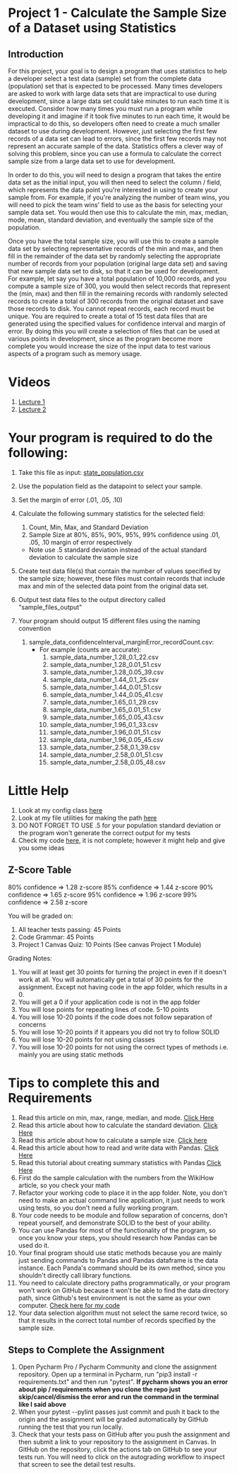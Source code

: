 # Project 1 - Calculate the Sample Size of a Dataset using Statistics

## Introduction

For this project, your goal is to design a program that uses statistics to help a developer select a test data (sample)
set from the complete data (population) set that is expected to be processed. Many times developers are asked to work
with large data sets that are impractical to use during development, since a large data set could take minutes to run
each time it is executed. Consider how many times you must run a program while developing it and imagine if it took five
minutes to run each time, it would be impractical to do this, so developers often need to create a much smaller dataset
to use during development. However, just selecting the first few records of a data set can lead to errors, since the
first few records may not represent an accurate sample of the data. Statistics offers a clever way of solving this
problem, since you can use a formula to calculate the correct sample size from a large data set to use for development.

In order to do this, you will need to design a program that takes the entire data set as the initial input, you will
then need to select the column / field, which represents the data point you're interested in using to create your sample
from. For example, if you're analyzing the number of team wins, you will need to pick the team wins' field to use as the
basis for selecting your sample data set. You would then use this to calculate the min, max, median, mode, mean,
standard deviation, and eventually the sample size of the population.

Once you have the total sample size, you will use this to create a sample data set by selecting representative records
of the min and max, and then fill in the remainder of the data set by randomly selecting the appropriate
number of records from your population (original large data set) and saving that new sample data set to disk, so that it
can be used for development. For example, let say you have a total population of 10,000 records, and you compute a
sample size of 300, you would then select records that represent the  (min, max) and then fill in the
remaining records with randomly selected records to create a total of 300 records from the original dataset and save
those records to disk. You cannot repeat records, each record must be unique. You are required to create a total of 15
test data files that are generated using the specified values for confidence interval and margin of error. By doing this
you will create a selection of files that can be used at various points in development, since as the program become more
complete you would increase the size of the input data to test various aspects of a program such as memory usage.

# Videos

1. [Lecture 1](https://youtu.be/JCQ_8ZlzhnY)
2. [Lecture 2](https://youtu.be/FfdZm-UoBdc)

# Your program is required to do the following:

1. Take this file as input: [state_population.csv](data/state_population.csv)
2. Use the population field as the datapoint to select your sample.
3. Set the margin of error (.01, .05, .10)
4. Calculate the following summary statistics for the selected field:
    1. Count, Min, Max, and Standard Deviation
    2. Sample Size at 80%, 85%, 90%, 95%, 99% confidence using .01, .05, .10 margin of error respectively

    * Note use .5 standard deviation instead of the actual standard deviation to calculate the sample size
5. Create test data file(s) that contain the number of values specified by the sample size; however, these files must
   contain records that include max and min of the selected data point from the
   original data set.
6. Output test data files to the output directory called "sample_files_output"
7. Your program should output 15 different files using the naming convention
    1. sample_data_confidenceInterval_marginError_recordCount.csv:
        * For example (counts are accurate):
            1. sample_data_number_1.28_0.1_22.csv
            2. sample_data_number_1.28_0.01_51.csv
            3. sample_data_number_1.28_0.05_39.csv
            4. sample_data_number_1.44_0.1_25.csv
            5. sample_data_number_1.44_0.01_51.csv
            6. sample_data_number_1.44_0.05_41.csv
            7. sample_data_number_1.65_0.1_29.csv
            8. sample_data_number_1.65_0.01_51.csv
            9. sample_data_number_1.65_0.05_43.csv
            10. sample_data_number_1.96_0.1_33.csv
            11. sample_data_number_1.96_0.01_51.csv
            12. sample_data_number_1.96_0.05_45.csv
            13. sample_data_number_2.58_0.1_39.csv
            14. sample_data_number_2.58_0.01_51.csv
            15. sample_data_number_2.58_0.05_48.csv

# Little Help

1. Look at my config class [here](app/config/__init__.py)
2. Look at my file utilities for making the path [here](app/file_ops/__init__.py)
3. DO NOT FORGET TO USE .5 for your population standard deviation or the program won't generate the correct output
   for my tests
4. Check my code [here](https://github.com/NJIT-WIS/sample_data_generator_project1-demo), it is not complete; however it might help and give you some ideas

## Z-Score Table

80% confidence => 1.28 z-score
85% confidence => 1.44 z-score
90% confidence => 1.65 z-score
95% confidence => 1.96 z-score
99% confidence => 2.58 z-score

You will be graded on:

1. All teacher tests passing: 45 Points
2. Code Grammar: 45 Points
3. Project 1 Canvas Quiz: 10 Points (See canvas Project 1 Module)

Grading Notes:

1. You will at least get 30 points for turning the project in even if it doesn't work at all. You will automatically get
   a total of 30 points for the assignment. Except not having code in the app folder, which results in a 0.
2. You will get a 0 if your application code is not in the app folder
3. You will lose points for repeating lines of code. 5-10 points
4. You will lose 10-20 points if the code does not follow separation of concerns
5. You will lose 10-20 points if it appears you did not try to follow SOLID
6. You will lose 10-20 points for not using classes
7. You will lose 10-20 points for not using the correct types of methods i.e. mainly you are using static methods

# Tips to complete this and Requirements

1. Read this article on min, max, range, median, and
   mode. [Click Here](https://www.ucd.ie/msc/t4media/Mean%20and%20Standard%20Deviation.pdf)
2. Read this article about how to calculate the standard
   deviation. [Click Here](https://www.wikihow.com/Calculate-Standard-Deviation)
3. Read this article about how to calculate a sample size.  [Click here](https://www.wikihow.com/Calculate-Sample-Size)
4. Read this article about how to read and write data with
   Pandas. [Click Here](https://pandas.pydata.org/pandas-docs/stable/getting_started/intro_tutorials/02_read_write.html#min-tut-02-read-write)
5. Read this tutorial about creating summary statistics with
   Pandas [Click Here](https://pandas.pydata.org/pandas-docs/stable/getting_started/intro_tutorials/06_calculate_statistics.html#min-tut-06-stats)
6. First do the sample calculation with the numbers from the WikiHow article, so you check your math
7. Refactor your working code to place it in the app folder. Note, you don't need to make an actual command line
   application, it just needs to work using tests, so you don't need a fully working program.
8. Your code needs to be module and follow separation of concerns, don't repeat yourself, and demonstrate SOLID to the
   best of your ability.
9. You can use Pandas for most of the functionality of the program, so once you know your steps, you should research
   how Pandas can be used do it.
10. Your final program should use static methods because you are mainly just sending commands to Pandas and Pandas
    dataframe is the data instance. Each Panda's command should be its own method, since you shouldn't directly call
    library functions.
11. You need to calculate directory paths programmatically, or your program won't work on GitHub because it won't be
    able to find the data directory path, since Github's test environment is not the same as your own computer.
    [Check here for my code](app/file_ops/__init__.py)
12. Your data selection algorithm must not select the same record twice, so that it results in the correct total number
    of records specified by the sample size.

## Steps to Complete the Assignment

1. Open Pycharm Pro / Pycharm Community and clone the assignment repository. Open up a terminal in Pycharm, run "pip3
   install -r requirements.txt" and then run "pytest".  **If pycharm shows you an error about pip / requirements when
   you clone the repo just skip/cancel/dismiss the error and run the command in the terminal like I said above**
2. When your pytest --pylint passes just commit and push it back to the origin and the assignment will be graded
   automatically by GitHub running the test that you run locally.
3. Check that your tests pass on GitHub after you push the assignment and then submit a link to your repository to the
   assignment in Canvas. In GitHub on the repository, click the actions tab on GitHub to see your tests run. You will
   need to click on the autograding workflow to inspect that screen to see the detail test results.


